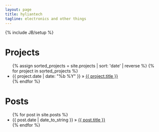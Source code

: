 ```yaml
---
layout: page
title: hyliantech
tagline: electronics and other things
---
```

{% include JB/setup %}

Projects
========

<ul class="posts">
  {% assign sorted_projects = site.projects | sort: 'date' | reverse %}
  {% for project in sorted_projects %}
    <li><span>{{ project.date | date: "%b %Y" }}</span> &raquo; <a href="{{ BASE_PATH }}{{ project.url }}">{{ project.title }}</a></li>
  {% endfor %}
</ul>

Posts
=====

<ul class="posts">
  {% for post in site.posts %}
      <li><span>{{ post.date | date_to_string }}</span> &raquo; <a href="{{ BASE_PATH }}{{ post.url }}">{{ post.title }}</a></li>
  {% endfor %}
</ul>
